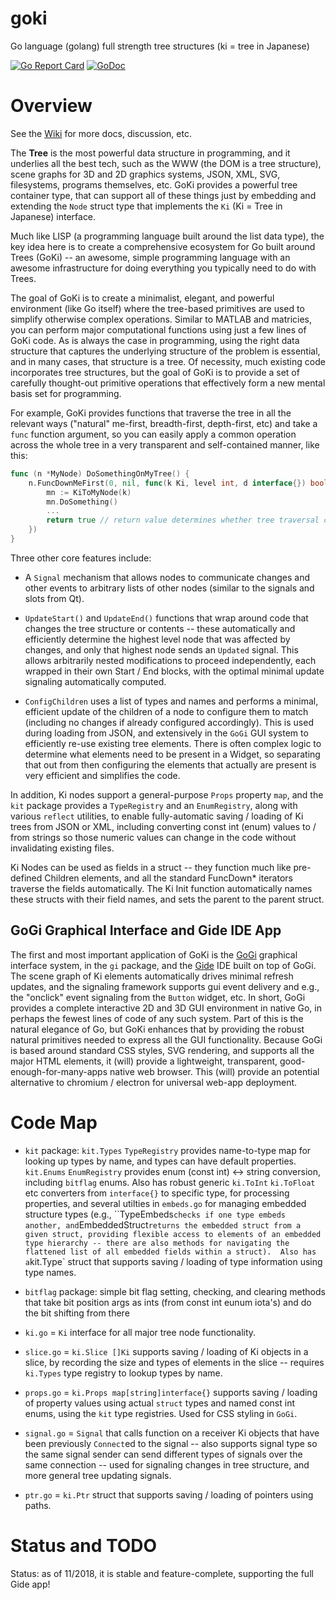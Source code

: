 # goki
Go language (golang) full strength tree structures (ki = tree in Japanese)

[![Go Report Card](https://goreportcard.com/badge/github.com/goki/ki)](https://goreportcard.com/report/github.com/goki/ki)
[![GoDoc](https://godoc.org/github.com/goki/ki?status.svg)](https://godoc.org/github.com/goki/ki)

# Overview

See the [Wiki](https://github.com/goki/ki/wiki) for more docs, discussion, etc.

The **Tree** is the most powerful data structure in programming, and it underlies all the best tech, such as the WWW (the DOM is a tree structure), scene graphs for 3D and 2D graphics systems, JSON, XML, SVG, filesystems, programs themselves, etc.  GoKi provides a powerful tree container type, that can support all of these things just by embedding and extending the `Node` struct type that implements the `Ki` (Ki = Tree in Japanese) interface.

Much like LISP (a programming language built around the list data type), the key idea here is to create a comprehensive ecosystem for Go built around Trees (GoKi) -- an awesome, simple programming language with an awesome infrastructure for doing everything you typically need to do with Trees.

The goal of GoKi is to create a minimalist, elegant, and powerful environment (like Go itself) where the tree-based primitives are used to simplify otherwise complex operations.  Similar to MATLAB and matricies, you can perform major computational functions using just a few lines of GoKi code.  As is always the case in programming, using the right data structure that captures the underlying structure of the problem is essential, and in many cases, that structure is a tree.  Of necessity, much existing code incorporates tree structures, but the goal of GoKi is to provide a set of carefully thought-out primitive operations that effectively form a new mental basis set for programming.

For example, GoKi provides functions that traverse the tree in all the relevant ways ("natural" me-first, breadth-first, depth-first, etc) and take a `func` function argument, so you can easily apply a common operation across the whole tree in a very transparent and self-contained manner, like this:

```go
func (n *MyNode) DoSomethingOnMyTree() {
	n.FuncDownMeFirst(0, nil, func(k Ki, level int, d interface{}) bool {
		mn := KiToMyNode(k)
	    mn.DoSomething()
		...
		return true // return value determines whether tree traversal continues or not
	})
}
```

Three other core features include:

* A `Signal` mechanism that allows nodes to communicate changes and other events to arbitrary lists of other nodes (similar to the signals and slots from Qt).

* `UpdateStart()` and `UpdateEnd()` functions that wrap around code that changes the tree structure or contents -- these automatically and efficiently determine the highest level node that was affected by changes, and only that highest node sends an `Updated` signal.  This allows arbitrarily nested modifications to proceed independently, each wrapped in their own Start / End blocks, with the optimal minimal update signaling automatically computed.

* `ConfigChildren` uses a list of types and names and performs a minimal, efficient update of the children of a node to configure them to match (including no changes if already configured accordingly).  This is used during loading from JSON, and extensively in the `GoGi` GUI system to efficiently re-use existing tree elements.  There is often complex logic to determine what elements need to be present in a Widget, so separating that out from then configuring the elements that actually are present is very efficient and simplifies the code.

In addition, Ki nodes support a general-purpose `Props` property `map`, and the `kit` package provides a `TypeRegistry` and an `EnumRegistry`, along with various `reflect` utilities, to enable fully-automatic saving / loading of Ki trees from JSON or XML, including converting const int (enum) values to / from strings so those numeric values can change in the code without invalidating existing files.

Ki Nodes can be used as fields in a struct -- they function much like pre-defined Children elements, and all the standard FuncDown* iterators traverse the fields automatically.  The Ki Init function automatically names these structs with their field names, and sets the parent to the parent struct.

## GoGi Graphical Interface and Gide IDE App

The first and most important application of GoKi is the [GoGi](https://github.com/goki/gi) graphical interface system, in the `gi` package, and the [Gide](https://github.com/goki/gide) IDE built on top of GoGi.  The scene graph of Ki elements automatically drives minimal refresh updates, and the signaling framework supports gui event delivery and e.g., the "onclick" event signaling from the `Button` widget, etc.  In short, GoGi provides a complete interactive 2D and 3D GUI environment in native Go, in perhaps the fewest lines of code of any such system.  Part of this is the natural elegance of Go, but GoKi enhances that by providing the robust natural primitives needed to express all the GUI functionality.  Because GoGi is based around standard CSS styles, SVG rendering, and supports all the major HTML elements, it (will) provide a lightweight, transparent, good-enough-for-many-apps native web browser.  This (will) provide an potential alternative to chromium / electron for universal web-app deployment. 


# Code Map

* `kit` package: `kit.Types` `TypeRegistry` provides name-to-type map for looking up types by name, and types can have default properties. `kit.Enums` `EnumRegistry` provides enum (const int) <-> string conversion, including `bitflag` enums.  Also has robust generic `ki.ToInt` `ki.ToFloat` etc converters from `interface{}` to specific type, for processing properties, and several utilties in `embeds.go` for managing embedded structure types (e.g., ``TypeEmbeds` checks if one type embeds another, and `EmbeddedStruct` returns the embedded struct from a given struct, providing flexible access to elements of an embedded type hierarchy -- there are also methods for navigating the flattened list of all embedded fields within a struct).  Also has a `kit.Type` struct that supports saving / loading of type information using type names.

* `bitflag` package: simple bit flag setting, checking, and clearing methods that take bit position args as ints (from const int eunum iota's) and do the bit shifting from there

* `ki.go` = `Ki` interface for all major tree node functionality.

* `slice.go` = `ki.Slice []Ki` supports saving / loading of Ki objects in a slice, by recording the size and types of elements in the slice -- requires `ki.Types` type registry to lookup types by name.

* `props.go` = `ki.Props map[string]interface{}` supports saving / loading of property values using actual `struct` types and named const int enums, using the `kit` type registries.  Used for CSS styling in `GoGi`.

* `signal.go` = `Signal` that calls function on a receiver Ki objects that have been previously `Connect`ed to the signal -- also supports signal type so the same signal sender can send different types of signals over the same connection -- used for signaling changes in tree structure, and more general tree updating signals.

* `ptr.go` = `ki.Ptr` struct that supports saving / loading of pointers using paths.

# Status and TODO

Status: as of 11/2018, it is stable and feature-complete, supporting the full Gide app!



